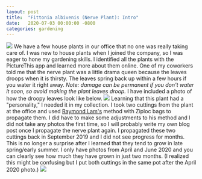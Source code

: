 ```yaml
---
layout: post
title:  "Fittonia albivenis (Nerve Plant): Intro"
date:   2020-07-03 00:00:00 -0800
categories: gardening
---
```


![](https://i.imgur.com/hg2HnxQ.png) We have a few house plants in our office that no one was really taking care of. I was new to house plants when I joined the company, so I was eager to hone my gardening skills. I identified all the plants with the PictureThis app and learned more about them online. One of my coworkers told me that the nerve plant was a little drama queen because the leaves droops when it is thirsty. The leaves spring back up within a few hours if you water it right away. _Note: damage can be permanent if you don't water it soon, so avoid making the plant leaves droop._ I have included a photo of how the droopy leaves look like below. ![](https://i.imgur.com/ztnfe9P.jpg) Learning that this plant had a "personality," I needed it in my collection. I took two cuttings from the plant at the office and used [Raymond Lam's](https://raymondlamsk.blogspot.com/2017/03/how-to-propagate-fittonia-nerve-plant.html) method with Ziploc bags to propagate them. I did have to make some adjustments to his method and I did not take any photos the first time, so I will probably write my own blog post once I propagate the nerve plant again. I propagated these two cuttings back in September 2019 and I did not see progress for months. This is no longer a surprise after I learned that they tend to grow in late spring/early summer. I only have photos from April and June 2020 and you can clearly see how much they have grown in just two months. (I realized this might be confusing but I put both cuttings in the same pot after the April 2020 photo.) ![](https://i.imgur.com/rme0Grk.jpg)
